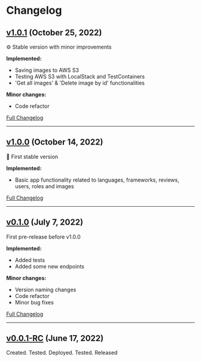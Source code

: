 # Changelog

## [v1.0.1](https://github.com/KhusainovFarrukh/Progee-API/releases/tag/v1.0.1) (October 25, 2022)

⚙️ Stable version with minor improvements

**Implemented:**
  - Saving images to AWS S3
  - Testing AWS S3 with LocalStack and TestContainers
  - 'Get all images' & 'Delete image by id' functionalities

**Minor changes:**
  - Code refactor

[Full Changelog](https://github.com/KhusainovFarrukh/Progee-API/compare/v1.0.0...v1.0.1)

-----------------------------------------------------------

## [v1.0.0](https://github.com/KhusainovFarrukh/Progee-API/releases/tag/v1.0.0) (October 14, 2022)

🎉 First stable version

**Implemented:**
  - Basic app functionality related to languages, frameworks, reviews, users, roles and images

[Full Changelog](https://github.com/KhusainovFarrukh/Progee-API/compare/v0.1.0...v1.0.0)

-----------------------------------------------------------

## [v0.1.0](https://github.com/KhusainovFarrukh/Progee-API/releases/tag/v0.1.0) (July 7, 2022)

First pre-release before v1.0.0

**Implemented:**
  - Added tests
  - Added some new endpoints

**Minor changes:**
  - Version naming changes
  - Code refactor
  - Minor bug fixes

[Full Changelog](https://github.com/KhusainovFarrukh/Progee-API/compare/v0.0.1-RC...v0.1.0)

-----------------------------------------------------------

## [v0.0.1-RC](https://github.com/KhusainovFarrukh/Progee-API/releases/tag/v0.0.1-RC) (June 17, 2022)

Created. Tested. Deployed. Tested. Released
